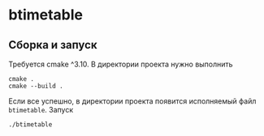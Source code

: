 # btimetable

## Сборка и запуск
Требуется cmake ^3.10. В директории проекта нужно выполнить
```
cmake .
cmake --build .
```

Если все успешно, в директории проекта появится исполняемый файл `btimetable`. Запуск
```
./btimetable
```
